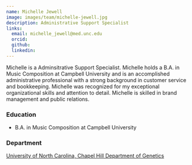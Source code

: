 ```yaml
---
name: Michelle Jewell
image: images/team/michelle-jewell.jpg
description: Administrative Support Specialist
links:
  email: michelle_jewell@med.unc.edu
  orcid: 
  github: 
  linkedin: 
---
```


Michelle is a Adminsitrative Support Specialist. Michelle holds a B.A. in Music Composition at Campbell University and is an accomplished administrative professional with a strong background in customer service and
bookkeeping. Michelle was recognized for my exceptional organizational skills and attention to detail. Michelle is skilled in brand management and public relations.

### Education

- B.A. in Music Composition at Campbell University

### Department

[University of North Carolina, Chapel Hill Department of Genetics](https://www.med.unc.edu/genetics/)
